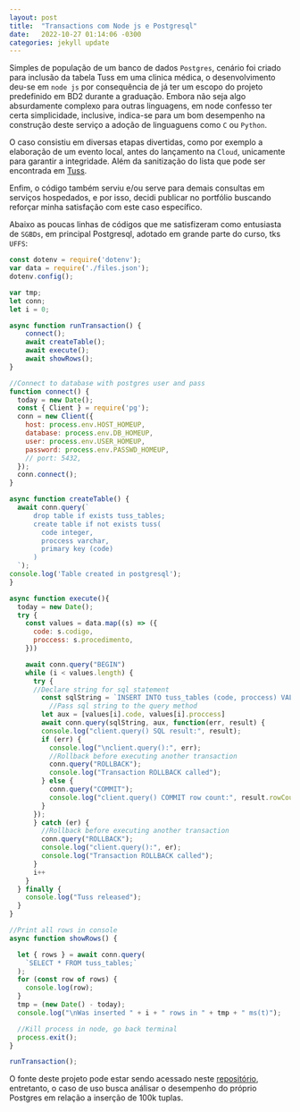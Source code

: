 ```yaml
---
layout: post
title:  "Transactions com Node js e Postgresql"
date:   2022-10-27 01:14:06 -0300
categories: jekyll update
---
```


Simples de população de um banco de dados `Postgres`, cenário foi criado para inclusão da tabela Tuss em uma clinica médica, o desenvolvimento deu-se em `node js` por consequência de já ter um escopo do projeto predefinido em BD2 durante a graduação. Embora não seja algo absurdamente complexo para outras linguagens, em node confesso ter certa simplicidade, inclusive, indica-se para um bom desempenho na construção deste serviço a adoção de linguaguens como `C` ou `Python`.  

O caso consistiu em diversas etapas divertidas, como por exemplo a elaboração de um evento local, antes do lançamento na `Cloud`, unicamente para garantir a integridade. Além da sanitização do lista que pode ser encontrada em [Tuss].

Enfim, o código também serviu e/ou serve para demais consultas em serviços hospedados, e por isso, decidi publicar no portfólio buscando reforçar minha satisfação com este caso específico.

Abaixo as poucas linhas de códigos que me satisfizeram como entusiasta de `SGBDs`, em principal Postgresql, adotado em grande parte do curso, tks `UFFS`:

~~~js
const dotenv = require('dotenv');
var data = require('./files.json');
dotenv.config();

var tmp; 
let conn;
let i = 0;

async function runTransaction() {
    connect();
    await createTable();
    await execute();
    await showRows();
}

//Connect to database with postgres user and pass
function connect() {
  today = new Date();
  const { Client } = require('pg');
  conn = new Client({
    host: process.env.HOST_HOMEUP,
    database: process.env.DB_HOMEUP,
    user: process.env.USER_HOMEUP,
    password: process.env.PASSWD_HOMEUP,
    // port: 5432,
  });
  conn.connect();
}

async function createTable() {
  await conn.query(`
      drop table if exists tuss_tables;
      create table if not exists tuss(
        code integer,
        proccess varchar,
        primary key (code)
      )
  `);
console.log('Table created in postgresql');
}

async function execute(){
  today = new Date();
  try {
    const values = data.map((s) => ({
      code: s.codigo,
      proccess: s.procedimento,
    }))

    await conn.query("BEGIN")
    while (i < values.length) {
      try {
      //Declare string for sql statement
        const sqlString = `INSERT INTO tuss_tables (code, proccess) VALUES ($1, $2);`;
          //Pass sql string to the query method
        let aux = [values[i].code, values[i].proccess]
        await conn.query(sqlString, aux, function(err, result) {
        console.log("client.query() SQL result:", result);
        if (err) {
          console.log("\nclient.query():", err);
          //Rollback before executing another transaction
          conn.query("ROLLBACK");
          console.log("Transaction ROLLBACK called");
        } else {
          conn.query("COMMIT");
          console.log("client.query() COMMIT row count:", result.rowCount);
        }
      });
      } catch (er) {
        //Rollback before executing another transaction
        conn.query("ROLLBACK");
        console.log("client.query():", er);
        console.log("Transaction ROLLBACK called");
      }
      i++
    }
  } finally {
    console.log("Tuss released");
  }
}

//Print all rows in console
async function showRows() {

  let { rows } = await conn.query(
    `SELECT * FROM tuss_tables;`
  );
  for (const row of rows) {
    console.log(row);
  }
  tmp = (new Date() - today);
  console.log("\nWas inserted " + i + " rows in " + tmp + " ms(t)");

  //Kill process in node, go back terminal
  process.exit();
}

runTransaction();

~~~

O fonte deste projeto pode estar sendo acessado neste [repositório][repositório], entretanto, o caso de uso busca análisar o desempenho do próprio Postgres em relação a inserção de 100k tuplas.

<br>

[repositório]: https://github.com/jardeleko/class-2020-extras/blob/main/BD2/TP_01/transaction_db.js

[Tuss]: https://github.com/charlesfgarcia/tabelas-ans
<!-- [Stripe]: https://stripe.com -->